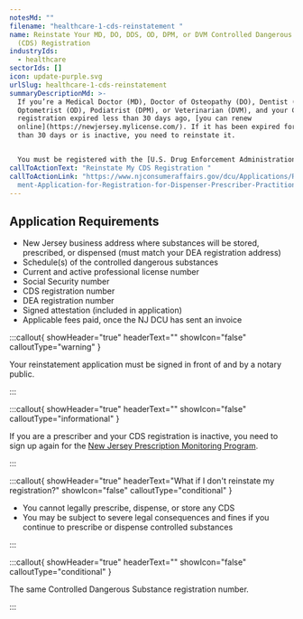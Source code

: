 ```yaml
---
notesMd: ""
filename: "healthcare-1-cds-reinstatement "
name: Reinstate Your MD, DO, DDS, OD, DPM, or DVM Controlled Dangerous Substance
  (CDS) Registration
industryIds:
  - healthcare
sectorIds: []
icon: update-purple.svg
urlSlug: healthcare-1-cds-reinstatement
summaryDescriptionMd: >-
  If you’re a Medical Doctor (MD), Doctor of Osteopathy (DO), Dentist (DDS),
  Optometrist (OD), Podiatrist (DPM), or Veterinarian (DVM), and your CDS
  registration expired less than 30 days ago, [you can renew
  online](https://newjersey.mylicense.com/). If it has been expired for more
  than 30 days or is inactive, you need to reinstate it. 


  You must be registered with the [U.S. Drug Enforcement Administration (DEA)](https://www.deadiversion.usdoj.gov/online_forms_apps.html) before applying for your CDS reinstatement. Email your application to CDS@dca.njoag.gov. Do not include your payment. The NJ Drug Control Unit (DCU) will send you an invoice to pay the fee online.
callToActionText: "Reinstate My CDS Registration "
callToActionLink: "https://www.njconsumeraffairs.gov/dcu/Applications/Reinstate\
  ment-Application-for-Registration-for-Dispenser-Prescriber-Practitioner.pdf "
---
```

## Application Requirements

* New Jersey business address where substances will be stored, prescribed, or dispensed (must match your DEA registration address)
* Schedule(s) of the controlled dangerous substances
* Current and active professional license number 
* Social Security number
* CDS registration number
* DEA registration number
* Signed attestation (included in application)
* Applicable fees paid, once the NJ DCU has sent an invoice

:::callout{ showHeader="true" headerText="" showIcon="false" calloutType="warning" }

Your reinstatement application must be signed in front of and by a notary public.

:::

:::callout{ showHeader="true" headerText="" showIcon="false" calloutType="informational" }

If you are a prescriber and your CDS registration is inactive, you need to sign up again for the [New Jersey Prescription Monitoring Program](https://www.njconsumeraffairs.gov/pmp/Pages/register.aspx).

:::

:::callout{ showHeader="true" headerText="What if I don't reinstate my registration?" showIcon="false" calloutType="conditional" }



* You cannot legally prescribe, dispense, or store any CDS
* You may be subject to severe legal consequences and fines if you continue to prescribe or dispense controlled substances

:::

:::callout{ showHeader="true" headerText="" showIcon="false" calloutType="conditional" }

The same Controlled Dangerous Substance registration number.

:::